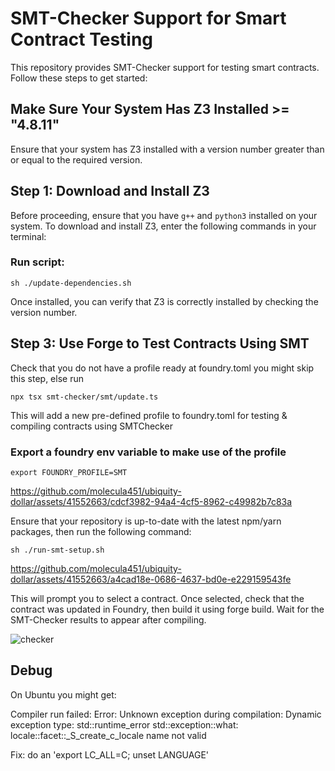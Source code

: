 # SMT-Checker Support for Smart Contract Testing

This repository provides SMT-Checker support for testing smart contracts. Follow these steps to get started:


## Make Sure Your System Has Z3 Installed >= "4.8.11"

Ensure that your system has Z3 installed with a version number greater than or equal to the required version.

## Step 1: Download and Install Z3

Before proceeding, ensure that you have `g++` and `python3` installed on your system. To download and install Z3, enter the following commands in your terminal:

### Run script:
```
sh ./update-dependencies.sh
```

Once installed, you can verify that Z3 is correctly installed by checking the version number.

## Step 3: Use Forge to Test Contracts Using SMT

Check that you do not have a profile ready at foundry.toml you might skip this step, else run
```
npx tsx smt-checker/smt/update.ts
```

This will add a new pre-defined profile to foundry.toml for testing & compiling contracts using SMTChecker

### Export a foundry env variable to make use of the profile

```
export FOUNDRY_PROFILE=SMT
```


https://github.com/molecula451/ubiquity-dollar/assets/41552663/cdcf3982-94a4-4cf5-8962-c49982b7c83a



Ensure that your repository is up-to-date with the latest npm/yarn packages, then run the following command:

```
sh ./run-smt-setup.sh
```


https://github.com/molecula451/ubiquity-dollar/assets/41552663/a4cad18e-0686-4637-bd0e-e229159543fe



This will prompt you to select a contract. Once selected, check that the contract was updated in Foundry, then build it using forge build. Wait for the SMT-Checker results to appear after compiling.

![checker](https://github.com/molecula451/ubiquity-dollar/assets/41552663/a8e6a3de-2ccf-40bd-8d19-c1b4203c466f)

## Debug

On Ubuntu you might get:

Compiler run failed:
Error: Unknown exception during compilation: Dynamic exception type: std::runtime_error
std::exception::what: locale::facet::_S_create_c_locale name not valid

Fix: do an 'export LC_ALL=C; unset LANGUAGE'